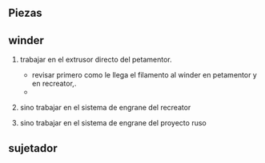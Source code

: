 ## Piezas



## winder 

1. trabajar en el extrusor directo del petamentor. 
   * revisar primero como le llega el filamento al winder en petamentor y en recreator,.
   * 
2. sino trabajar en el sistema de engrane del recreator

1. sino trabajar en el sistema de engrane del proyecto ruso

   

## sujetador

